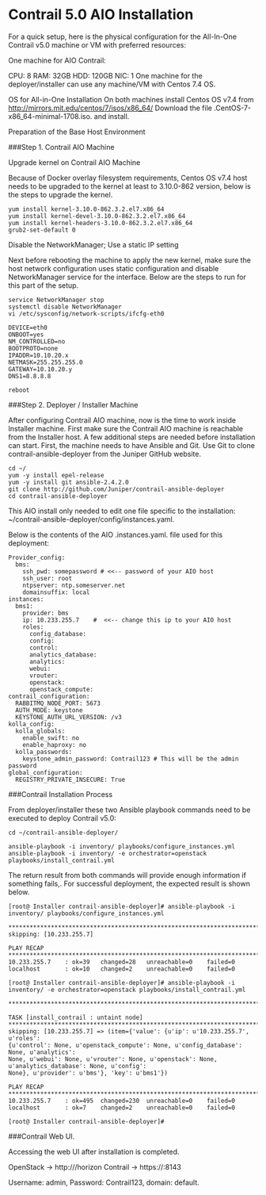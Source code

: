 # Contrail 5.0 AIO Installation

For a quick setup, here is the physical configuration for the All-In-One Contrail v5.0 machine or VM with preferred resources:

One machine for AIO Contrail:

CPU: 8
RAM: 32GB
HDD: 120GB
NIC: 1
One machine for the deployer/installer can use any machine/VM with Centos 7.4 OS.

OS for All-in-One Installation
On both machines install Centos OS v7.4  from http://mirrors.mit.edu/centos/7/isos/x86_64/ Download the file .CentOS-7-x86_64-minimal-1708.iso. and install.

Preparation of the Base Host Environment

###Step 1. Contrail AIO Machine

Upgrade kernel on Contrail AIO Machine

Because of Docker overlay filesystem requirements, Centos OS v7.4 host needs to be upgraded to the kernel at least to 3.10.0-862 version, below is the steps to upgrade the kernel.

```
yum install kernel-3.10.0-862.3.2.el7.x86_64
yum install kernel-devel-3.10.0-862.3.2.el7.x86_64
yum install kernel-headers-3.10.0-862.3.2.el7.x86_64
grub2-set-default 0
```

Disable the NetworkManager; Use a static IP setting

Next before rebooting the machine to apply the new kernel, make sure the host network configuration uses static configuration and disable NetworkManager  service for the interface. Below are the steps to run for this part of the setup.

```
service NetworkManager stop
systemctl disable NetworkManager
vi /etc/sysconfig/network-scripts/ifcfg-eth0

DEVICE=eth0
ONBOOT=yes
NM_CONTROLLED=no
BOOTPROTO=none
IPADDR=10.10.20.x
NETMASK=255.255.255.0
GATEWAY=10.10.20.y
DNS1=8.8.8.8

reboot
```

###Step 2. Deployer / Installer Machine

After configuring Contrail AIO machine, now is the time to work inside Installer machine. First make sure the Contrail AIO machine is reachable from the Installer host. A few additional steps are needed before installation can start. First, the machine needs to have Ansible and Git. Use Git to clone contrail-ansible-deployer from the Juniper GitHub website.

```
cd ~/
yum -y install epel-release 
yum -y install git ansible-2.4.2.0
git clone http://github.com/Juniper/contrail-ansible-deployer
cd contrail-ansible-deployer
```

This AIO install only needed to edit one file specific to the installation: ~/contrail-ansible-deployer/config/instances.yaml.

Below is the contents of the AIO .instances.yaml. file used for this deployment:

```
Provider_config:
  bms:
    ssh_pwd: somepassword # <<-- password of your AIO host
    ssh_user: root
    ntpserver: ntp.someserver.net
    domainsuffix: local
instances:
  bms1:
    provider: bms
    ip: 10.233.255.7    #  <<-- change this ip to your AIO host
    roles:
      config_database:
      config:
      control:
      analytics_database:
      analytics:
      webui:
      vrouter:
      openstack:
      openstack_compute:
contrail_configuration:
  RABBITMQ_NODE_PORT: 5673
  AUTH_MODE: keystone
  KEYSTONE_AUTH_URL_VERSION: /v3
kolla_config:
  kolla_globals:
    enable_swift: no
    enable_haproxy: no
  kolla_passwords:
    keystone_admin_password: Contrail123 # This will be the admin password
global_configuration:
  REGISTRY_PRIVATE_INSECURE: True
```

###Contrail Installation Process

From deployer/installer these two Ansible playbook commands need to be executed to deploy Contrail v5.0:

```
cd ~/contrail-ansible-deployer/

ansible-playbook -i inventory/ playbooks/configure_instances.yml
ansible-playbook -i inventory/ -e orchestrator=openstack playbooks/install_contrail.yml
```

The return result from both commands will provide enough information if something fails,. For successful deployment, the expected result is shown below.

```
[root@ Installer contrail-ansible-deployer]# ansible-playbook -i inventory/ playbooks/configure_instances.yml

******************************************************************************
skipping: [10.233.255.7]

PLAY RECAP 
******************************************************************************
10.233.255.7    : ok=39   changed=28   unreachable=0    failed=0
localhost       : ok=10   changed=2    unreachable=0    failed=0

[root@ Installer contrail-ansible-deployer]# ansible-playbook -i inventory/ -e orchestrator=openstack playbooks/install_contrail.yml

******************************************************************************

TASK [install_contrail : untaint node] 
******************************************************************************
skipping: [10.233.255.7] => (item={'value': {u'ip': u'10.233.255.7', u'roles': 
{u'control': None, u'openstack_compute': None, u'config_database': None, u'analytics': 
None, u'webui': None, u'vrouter': None, u'openstack': None, u'analytics_database': None, u'config': 
None}, u'provider': u'bms'}, 'key': u'bms1'})

PLAY RECAP 
******************************************************************************
10.233.255.7    : ok=495  changed=230  unreachable=0    failed=0
localhost       : ok=7    changed=2    unreachable=0    failed=0

[root@ Installer contrail-ansible-deployer]#
```

###Contrail Web UI.

Accessing the web UI after installation is completed.

OpenStack -> http://<IP-ADDR>/horizon
Contrail -> https://<IP-ADDR>:8143

Username: admin, Password: Contrail123, domain: default.


